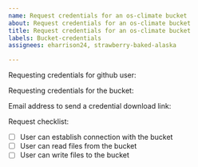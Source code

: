 ```yaml
---
name: Request credentials for an os-climate bucket
about: Request credentials for an os-climate bucket
title: Request credentials for an os-climate bucket
labels: Bucket-credentials
assignees: eharrison24, strawberry-baked-alaska 

---
```


Requesting credentials for github user: <github-user-name>

Requesting credentials for the bucket: <bucket-name>

Email address to send a credential download link: <email-address>

Request checklist:
- [ ] User can establish connection with the bucket
- [ ] User can read files from the bucket
- [ ] User can write files to the bucket
